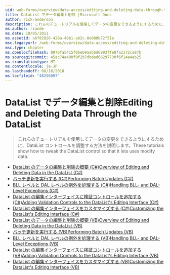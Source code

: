 ```yaml
---
uid: web-forms/overview/data-access/editing-and-deleting-data-through-the-datalist/index
title: DataList でデータ編集と削除 |Microsoft Docs
author: rick-anderson
description: これらのチュートリアルを使用してデータの変更をできるようにするために、DataList コントロールを調整する方法を説明します。
ms.author: riande
ms.date: 10/05/2011
ms.assetid: a6f02826-428a-49b1-ab2c-8e080b72f51e
msc.legacyurl: /web-forms/overview/data-access/editing-and-deleting-data-through-the-datalist
msc.type: chapter
ms.openlocfilehash: 8976fa5415f0beb9aabbd6893ffe8fa2172ca87b
ms.sourcegitcommit: 45ac74e400f9f2b7dbded66297730f6f14a4eb25
ms.translationtype: MT
ms.contentlocale: ja-JP
ms.lasthandoff: 08/16/2018
ms.locfileid: "48256097"
---
```

<a name="editing-and-deleting-data-through-the-datalist"></a><span data-ttu-id="e2416-103">DataList でデータ編集と削除</span><span class="sxs-lookup"><span data-stu-id="e2416-103">Editing and Deleting Data Through the DataList</span></span>
====================
> <span data-ttu-id="e2416-104">これらのチュートリアルを使用してデータの変更をできるようにするために、DataList コントロールを調整する方法を説明します。</span><span class="sxs-lookup"><span data-stu-id="e2416-104">These tutorials show how to tweak the DataList control so that it lets uses modify data.</span></span>


- [<span data-ttu-id="e2416-105">DataList のデータの編集と削除の概要 (C#)</span><span class="sxs-lookup"><span data-stu-id="e2416-105">Overview of Editing and Deleting Data in the DataList (C#)</span></span>](an-overview-of-editing-and-deleting-data-in-the-datalist-cs.md)
- [<span data-ttu-id="e2416-106">バッチ更新を実行する (C#)</span><span class="sxs-lookup"><span data-stu-id="e2416-106">Performing Batch Updates (C#)</span></span>](performing-batch-updates-cs.md)
- [<span data-ttu-id="e2416-107">BLL レベルと DAL レベルの例外を処理する (C#)</span><span class="sxs-lookup"><span data-stu-id="e2416-107">Handling BLL- and DAL-Level Exceptions (C#)</span></span>](handling-bll-and-dal-level-exceptions-cs.md)
- [<span data-ttu-id="e2416-108">DataList の編集インターフェイスに検証コントロールを追加する (C#)</span><span class="sxs-lookup"><span data-stu-id="e2416-108">Adding Validation Controls to the DataList's Editing Interface (C#)</span></span>](adding-validation-controls-to-the-datalist-s-editing-interface-cs.md)
- [<span data-ttu-id="e2416-109">DataList の編集インターフェイスをカスタマイズする (C#)</span><span class="sxs-lookup"><span data-stu-id="e2416-109">Customizing the DataList's Editing Interface (C#)</span></span>](customizing-the-datalist-s-editing-interface-cs.md)
- [<span data-ttu-id="e2416-110">DataList のデータの編集と削除の概要 (VB)</span><span class="sxs-lookup"><span data-stu-id="e2416-110">Overview of Editing and Deleting Data in the DataList (VB)</span></span>](an-overview-of-editing-and-deleting-data-in-the-datalist-vb.md)
- [<span data-ttu-id="e2416-111">バッチ更新を実行する (VB)</span><span class="sxs-lookup"><span data-stu-id="e2416-111">Performing Batch Updates (VB)</span></span>](performing-batch-updates-vb.md)
- [<span data-ttu-id="e2416-112">BLL レベルと DAL レベルの例外を処理する (VB)</span><span class="sxs-lookup"><span data-stu-id="e2416-112">Handling BLL- and DAL-Level Exceptions (VB)</span></span>](handling-bll-and-dal-level-exceptions-vb.md)
- [<span data-ttu-id="e2416-113">DataList の編集インターフェイスに検証コントロールを追加する (VB)</span><span class="sxs-lookup"><span data-stu-id="e2416-113">Adding Validation Controls to the DataList's Editing Interface (VB)</span></span>](adding-validation-controls-to-the-datalist-s-editing-interface-vb.md)
- [<span data-ttu-id="e2416-114">DataList の編集インターフェイスをカスタマイズする (VB)</span><span class="sxs-lookup"><span data-stu-id="e2416-114">Customizing the DataList's Editing Interface (VB)</span></span>](customizing-the-datalist-s-editing-interface-vb.md)
